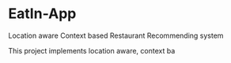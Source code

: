 # EatIn-App
Location aware Context based Restaurant Recommending system

This project implements location aware, context ba
